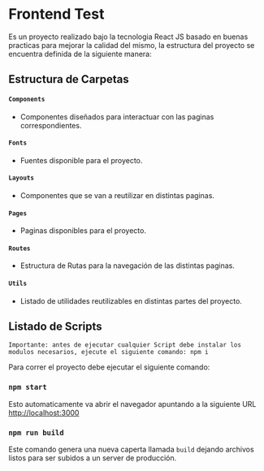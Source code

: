 # Frontend Test

Es un proyecto realizado bajo la tecnologia React JS basado en buenas practicas para mejorar la calidad del mismo, la estructura del proyecto se encuentra definida de la siguiente manera:

## Estructura de Carpetas

#### `Components`

- Componentes diseñados para interactuar con las paginas correspondientes.

#### `Fonts`

- Fuentes disponible para el proyecto.

#### `Layouts`

- Componentes que se van a reutilizar en distintas paginas.

#### `Pages`

- Paginas disponibles para el proyecto.

#### `Routes`

- Estructura de Rutas para la navegación de las distintas paginas.

#### `Utils`

- Listado de utilidades reutilizables en distintas partes del proyecto.

## Listado de Scripts

`Importante: antes de ejecutar cualquier Script debe instalar los modulos necesarios, ejecute el siguiente comando: npm i`

Para correr el proyecto debe ejecutar el siguiente comando:

### `npm start`

Esto automaticamente va abrir el navegador apuntando a la siguiente URL [http://localhost:3000](http://localhost:3000)

### `npm run build`

Este comando genera una nueva caperta llamada `build` dejando archivos listos para ser subidos a un server de producción.
